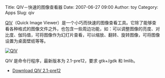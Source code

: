 Title: QIV－快速的图像查看器
Date: 2007-06-27 09:00
Author: toy
Category: Apps
Slug: qiv

[QIV](http://www.klografx.net/qiv/)（Quick Image
Viewer）是一个小巧而快速的图像查看工具。它除了能够查看各种格式的图像文件之外，也包含一些周边功能，如：可以调整图像的亮度、对比度、伽玛值，可将图像作为幻灯片查看，可以缩放、翻转、旋转图像，可将图像设置为桌面壁纸等等。

[![QIV](http://i.linuxtoy.org/i/2007/06/qiv_s.jpg)](http://i.linuxtoy.org/i/2007/06/qiv.jpg)

QIV 是命令行程序，最新版本为 2.1-pre12，要求 gtk+/gdk 和 Imlib。

- [Download QIV 2.1-pre12](http://www.klografx.net/qiv/download/)
